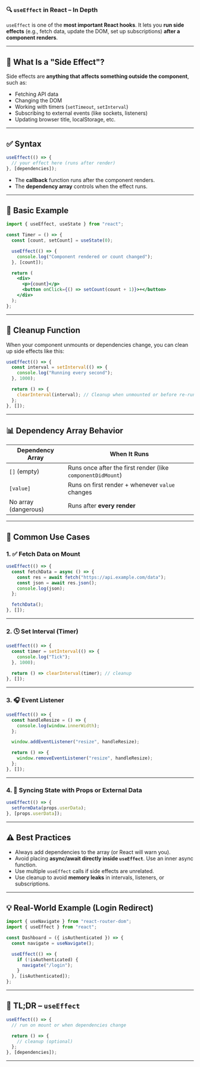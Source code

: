 ### 🔍 `useEffect` in React – In Depth

`useEffect` is one of the **most important React hooks**. It lets you **run side effects** (e.g., fetch data, update the DOM, set up subscriptions) **after a component renders**.

---

## 🧠 What Is a "Side Effect"?

Side effects are **anything that affects something outside the component**, such as:

* Fetching API data
* Changing the DOM
* Working with timers (`setTimeout`, `setInterval`)
* Subscribing to external events (like sockets, listeners)
* Updating browser title, localStorage, etc.

---

## ✅ Syntax

```jsx
useEffect(() => {
  // your effect here (runs after render)
}, [dependencies]);
```

* The **callback** function runs after the component renders.
* The **dependency array** controls when the effect runs.

---

## 🧪 Basic Example

```jsx
import { useEffect, useState } from "react";

const Timer = () => {
  const [count, setCount] = useState(0);

  useEffect(() => {
    console.log("Component rendered or count changed");
  }, [count]);

  return (
    <div>
      <p>{count}</p>
      <button onClick={() => setCount(count + 1)}>+</button>
    </div>
  );
};
```

---

## 🧯 Cleanup Function

When your component unmounts or dependencies change, you can clean up side effects like this:

```jsx
useEffect(() => {
  const interval = setInterval(() => {
    console.log("Running every second");
  }, 1000);

  return () => {
    clearInterval(interval); // Cleanup when unmounted or before re-running
  };
}, []);
```

---

## 📊 Dependency Array Behavior

| Dependency Array     | When It Runs                                                |
| -------------------- | ----------------------------------------------------------- |
| `[]` (empty)         | Runs once after the first render (like `componentDidMount`) |
| `[value]`            | Runs on first render + whenever `value` changes             |
| No array (dangerous) | Runs after **every render**                                 |

---

## 🧩 Common Use Cases

### 1. ✅ Fetch Data on Mount

```jsx
useEffect(() => {
  const fetchData = async () => {
    const res = await fetch("https://api.example.com/data");
    const json = await res.json();
    console.log(json);
  };

  fetchData();
}, []);
```

---

### 2. 🕓 Set Interval (Timer)

```jsx
useEffect(() => {
  const timer = setInterval(() => {
    console.log("Tick");
  }, 1000);

  return () => clearInterval(timer); // cleanup
}, []);
```

---

### 3. 🎧 Event Listener

```jsx
useEffect(() => {
  const handleResize = () => {
    console.log(window.innerWidth);
  };

  window.addEventListener("resize", handleResize);

  return () => {
    window.removeEventListener("resize", handleResize);
  };
}, []);
```

---

### 4. 🔁 Syncing State with Props or External Data

```jsx
useEffect(() => {
  setFormData(props.userData);
}, [props.userData]);
```

---

## ⚠️ Best Practices

* Always add dependencies to the array (or React will warn you).
* Avoid placing **async/await directly inside `useEffect`**. Use an inner async function.
* Use multiple `useEffect` calls if side effects are unrelated.
* Use cleanup to avoid **memory leaks** in intervals, listeners, or subscriptions.

---

## 💡 Real-World Example (Login Redirect)

```jsx
import { useNavigate } from "react-router-dom";
import { useEffect } from "react";

const Dashboard = ({ isAuthenticated }) => {
  const navigate = useNavigate();

  useEffect(() => {
    if (!isAuthenticated) {
      navigate("/login");
    }
  }, [isAuthenticated]);
};
```

---

## 🧠 TL;DR – `useEffect`

```jsx
useEffect(() => {
  // run on mount or when dependencies change

  return () => {
    // cleanup (optional)
  };
}, [dependencies]);
```

---

